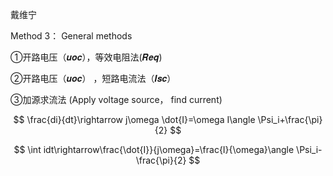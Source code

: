 戴维宁

Method 3： General methods  

①开路电压（𝒖𝒐𝒄），等效电阻法(𝑹𝒆𝒒)

②开路电压（𝒖𝒐𝒄） ，短路电流法（𝑰𝒔𝒄）

③加源求流法 (Apply voltage source， find current)






$$
\frac{di}{dt}\rightarrow j\omega \dot{I}=\omega I\angle \Psi_i+\frac{\pi}{2}
$$

$$
\int idt\rightarrow\frac{\dot{I}}{j\omega}=\frac{I}{\omega}\angle \Psi_i-\frac{\pi}{2}
$$

